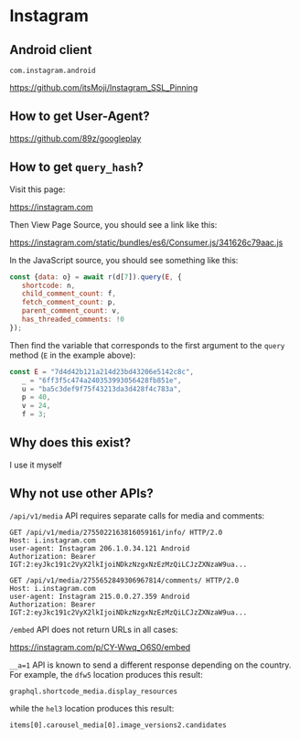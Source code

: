 # Instagram

## Android client

~~~
com.instagram.android
~~~

<https://github.com/itsMoji/Instagram_SSL_Pinning>

## How to get User-Agent?

https://github.com/89z/googleplay

## How to get `query_hash`?

Visit this page:

https://instagram.com

Then View Page Source, you should see a link like this:

https://instagram.com/static/bundles/es6/Consumer.js/341626c79aac.js

In the JavaScript source, you should see something like this:

~~~js
const {data: o} = await r(d[7]).query(E, {
   shortcode: n,
   child_comment_count: f,
   fetch_comment_count: p,
   parent_comment_count: v,
   has_threaded_comments: !0
});
~~~

Then find the variable that corresponds to the first argument to the `query`
method (`E` in the example above):

~~~js
const E = "7d4d42b121a214d23bd43206e5142c8c",
   _ = "6ff3f5c474a240353993056428fb851e",
   u = "ba5c3def9f75f43213da3d428f4c783a",
   p = 40,
   v = 24,
   f = 3;
~~~

## Why does this exist?

I use it myself

## Why not use other APIs?

`/api/v1/media` API requires separate calls for media and comments:

~~~
GET /api/v1/media/2755022163816059161/info/ HTTP/2.0
Host: i.instagram.com
user-agent: Instagram 206.1.0.34.121 Android
Authorization: Bearer IGT:2:eyJkc191c2VyX2lkIjoiNDkzNzgxNzEzMzQiLCJzZXNzaW9ua...

GET /api/v1/media/2755652849306967814/comments/ HTTP/2.0
Host: i.instagram.com
user-agent: Instagram 215.0.0.27.359 Android
Authorization: Bearer IGT:2:eyJkc191c2VyX2lkIjoiNDkzNzgxNzEzMzQiLCJzZXNzaW9ua...
~~~

`/embed` API does not return URLs in all cases:

<https://instagram.com/p/CY-Wwq_O6S0/embed>

`__a=1` API is known to send a different response depending on the country. For
example, the `dfw5` location produces this result:

~~~
graphql.shortcode_media.display_resources
~~~

while the `hel3` location produces this result:

~~~
items[0].carousel_media[0].image_versions2.candidates
~~~
